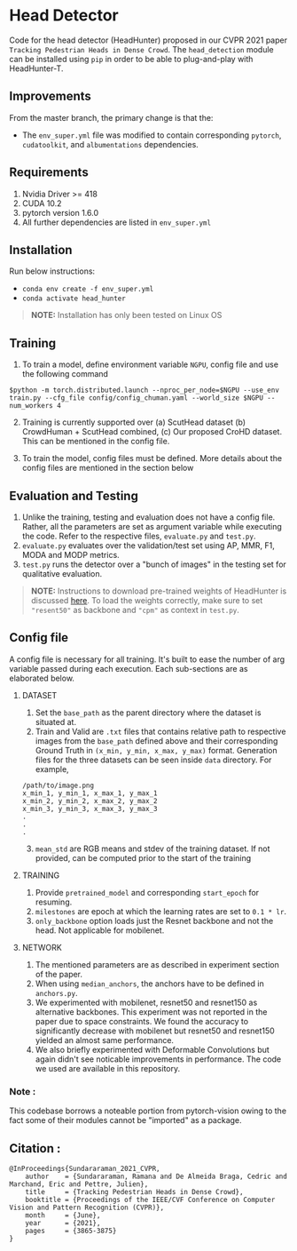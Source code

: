 # Head Detector

Code for the head detector (HeadHunter) proposed in our CVPR 2021 paper `Tracking Pedestrian Heads in Dense Crowd`. The `head_detection` module can be installed using `pip` in order to be able to plug-and-play with HeadHunter-T.

## Improvements

From the master branch, the primary change is that the:

* The `env_super.yml` file was modified to contain corresponding `pytorch`, `cudatoolkit`, and `albumentations` dependencies.

## Requirements

1. Nvidia Driver >= 418
2. CUDA 10.2 
3. pytorch version 1.6.0
4. All further dependencies are listed in `env_super.yml`

## Installation

Run below instructions:

* `conda env create -f env_super.yml`
* `conda activate head_hunter`

> **NOTE:** Installation has only been tested on Linux OS 

## Training

1. To train a model, define environment variable `NGPU`, config file and use the following command

``` $python -m torch.distributed.launch --nproc_per_node=$NGPU --use_env train.py --cfg_file config/config_chuman.yaml --world_size $NGPU --num_workers 4 ```

2. Training is currently supported over (a) ScutHead dataset (b) CrowdHuman + ScutHead combined, (c) Our proposed CroHD dataset. This can be mentioned in the config file. 

3. To train the model, config files must be defined. More details about the config files are mentioned in the section below

## Evaluation and Testing

1. Unlike the training, testing and evaluation does not have a config file. Rather, all the parameters are set as argument variable while executing the code. Refer to the respective files, `evaluate.py` and `test.py`.
2. `evaluate.py` evaluates over the validation/test set using AP, MMR, F1, MODA and MODP metrics. 
3. `test.py` runs the detector over a "bunch of images" in the testing set for qualitative evaluation.

> **NOTE:** Instructions to download pre-trained weights of HeadHunter is discussed [here](https://github.com/Sentient07/HeadHunter--T/issues/1). To load the weights correctly, make sure to set `"resent50"` as backbone and `"cpm"` as context in `test.py`.

## Config file

A config file is necessary for all training. It's built to ease the number of arg variable passed during each execution. Each sub-sections are as elaborated below.

1. DATASET
    1. Set the `base_path` as the parent directory where the dataset is situated at.
    2. Train and Valid are `.txt` files that contains relative path to respective images from the `base_path` defined above and their corresponding Ground Truth in `(x_min, y_min, x_max, y_max)` format. Generation files for the three datasets can be seen inside `data` directory. For example, 
    ```
    /path/to/image.png
    x_min_1, y_min_1, x_max_1, y_max_1
    x_min_2, y_min_2, x_max_2, y_max_2
    x_min_3, y_min_3, x_max_3, y_max_3
    .
    .
    .
    ```
    3. `mean_std` are RGB means and stdev of the training dataset. If not provided, can be computed prior to the start of the training
2. TRAINING
    1. Provide `pretrained_model` and corresponding `start_epoch` for resuming.
    2. `milestones` are epoch at which the learning rates are set to `0.1 * lr`.
    3. `only_backbone` option loads just the Resnet backbone and not the head. Not applicable for mobilenet.

3. NETWORK
    1. The mentioned parameters are as described in experiment section of the paper.
    2. When using `median_anchors`, the anchors have to be defined in `anchors.py`.
    3. We experimented with mobilenet, resnet50 and resnet150 as alternative backbones. This experiment was not reported in the paper due to space constraints. We found the accuracy to significantly decrease with mobilenet but resnet50 and resnet150 yielded an almost same performance.
    4. We also briefly experimented with Deformable Convolutions but again didn't see noticable improvements in performance. The code we used are available in this repository.

### Note : 
This codebase borrows a noteable portion from pytorch-vision owing to the fact some of their modules cannot be "imported" as a package. 


## Citation :

```
@InProceedings{Sundararaman_2021_CVPR,
    author    = {Sundararaman, Ramana and De Almeida Braga, Cedric and Marchand, Eric and Pettre, Julien},
    title     = {Tracking Pedestrian Heads in Dense Crowd},
    booktitle = {Proceedings of the IEEE/CVF Conference on Computer Vision and Pattern Recognition (CVPR)},
    month     = {June},
    year      = {2021},
    pages     = {3865-3875}
}
```

